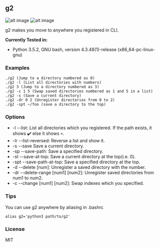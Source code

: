 g2
-- 

![alt image](https://img.shields.io/badge/version-2.0.0-blue.svg) ![alt image](https://img.shields.io/badge/Python-3-blue.svg)

g2 makes you move to anywhere you registered in CLI.

**Currently Tested in:**
- Python 3.5.2, GNU bash, version 4.3.48(1)-release (x86_64-pc-linux-gnu)

### Examples
```
./g2 (Jump to a directory numbered as 0)
./g2 -l (List all directories with numbers)
./g2 3 (Jump to a directory numbered as 3)
./g2 -c 1 5 (Swap saved directories numbered as 1 and 5 in a list)
./g2 -s (Save a current directory)
./g2 -dr 0 2 (Unregister directories from 0 to 2)
./g2 -spt ~/foo (save a directory to the top)
```

### Options
- -l --list:
	List all directories which you registered. If the path exists, it shows ✔️ else it shows 💀. 
- -lr --list-reversed:
	Reverse a list and show it.
- -s --save
	Save a current directory.
- -sp --save-path:
	Save a specified directory.
- -st --save-at-top:
    Save a current directory at the top(i.e. 0).
- -spt --save-path-at-top:
	Save a specified directory at the top.
- -d --delete [num]:
	Unregister a saved directory with the number.
- -dr --delete-range [num1] [num2]:
	Unregister saved directories from num1 to num2.
- -c --change [num1] [num2]:
	Swap indexes which you specified.
    
### Tips
You can use g2 anywhere by aliasing in .bashrc 
```
alias g2='python3 path/to/g2'
```
### License
MIT

